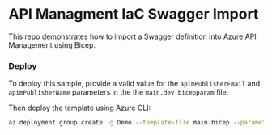 # API Managment IaC Swagger Import

This repo demonstrates how to import a Swagger definition into Azure API Management using Bicep.

### Deploy

To deploy this sample, provide a valid value for the `apimPublisherEmail` and `apimPublisherName` parameters in the the `main.dev.bicepparam` file.

Then deploy the template using Azure CLI:

```bash
az deployment group create -g Demo --template-file main.bicep --parameters main.dev.bicepparam
```